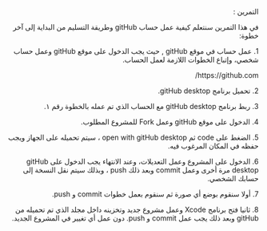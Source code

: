 
<p dir="rtl">
التمرين :</p>


<p dir="rtl">
في هذا التمرين سنتعلم كيفية عمل حساب gitHub وطريقة التسليم من البداية إلى آخر خطوة:</p>



<p dir="rtl">
1.  عمل حساب في موقع gitHub , حيث يجب الدخول على موقع gitHub وعمل حساب شخصي، وإتباع الخطوات اللازمة لعمل الحساب.

<p dir="rtl">
https://github.com/


<p dir="rtl">
2. تحميل برنامج gitHub desktop.

<p dir="rtl">
3. ربط برنامج gitHub desktop مع الحساب الذي تم عمله بالخطوة رقم ١.

<p dir="rtl">
4. الدخول على موقع gitHub وعمل Fork للمشروع المطلوب.

<p dir="rtl">
5. الضغط على code ثم open with gitHub desktop ، سيتم تحميله على الجهاز ويجب حفظه في المكان المرغوب فيه.


<p dir="rtl">
6. الدخول على المشروع وعمل التعديلات، وعند الانتهاء يجب الدخول على gitHub desktop مرة أخرى وعمل commit وبعد ذلك push ، وبذلك سيتم نقل النسخة إلى حسابك الشخصي.


<p dir="rtl">
7. أولا سنقوم بوضع أي صورة ثم سنقوم بعمل خطوات commit و push. 


<p dir="rtl">
8. ثانيا فتح برنامج Xcode وعمل مشروع جديد وتخزينه داخل مجلد الذي تم تحميله من gitHub وبعد ذلك يجب عمل commit و push. دون عمل أي تغيير في المشروع الجديد.
